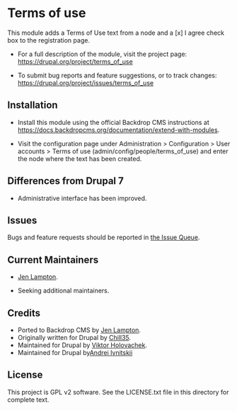 Terms of use
======================

This module adds a Terms of Use text from a node and a [x] I agree check box to
the registration page.

 * For a full description of the module, visit the project page:
   https://drupal.org/project/terms_of_use

 * To submit bug reports and feature suggestions, or to track changes:
   https://drupal.org/project/issues/terms_of_use


Installation <!-- This section is required. -->
------------

- Install this module using the official Backdrop CMS instructions at
  https://docs.backdropcms.org/documentation/extend-with-modules.

- Visit the configuration page under Administration > Configuration > User
  accounts > Terms of use (admin/config/people/terms_of_use) and enter the
  node where the text has been created.


Differences from Drupal 7 <!-- Do not include if there are no differences. -->
-------------------------

- Administrative interface has been improved.


Issues <!-- This section is required. -->
------

Bugs and feature requests should be reported in [the Issue Queue](https://github.com/backdrop-contrib/terms_of_use/issues).


Current Maintainers <!-- This section is required. -->
-------------------

- [Jen Lampton](https://github.com/jenlampton).
<!-- You may also wish to add: -->
- Seeking additional maintainers.


Credits <!-- This section is required. -->
-------

- Ported to Backdrop CMS by [Jen Lampton](https://github.com/jenlampton).
- Originally written for Drupal by [Chill35](https://www.drupal.org/user/92035).
- Maintained for Drupal by [Viktor Holovachek](https://www.drupal.org/u/astonvictor).
- Maintained for Drupal by[Andrei Ivnitskii](https://www.drupal.org/u/ivnish)


License <!-- This section is required. -->
-------

This project is GPL v2 software.
See the LICENSE.txt file in this directory for complete text.

<!-- If your project includes other libraries that are licensed in a way that is
compatible with GPL v2, you can list that here too, for example: `Foo library is
licensed under the MIT license.` -->


